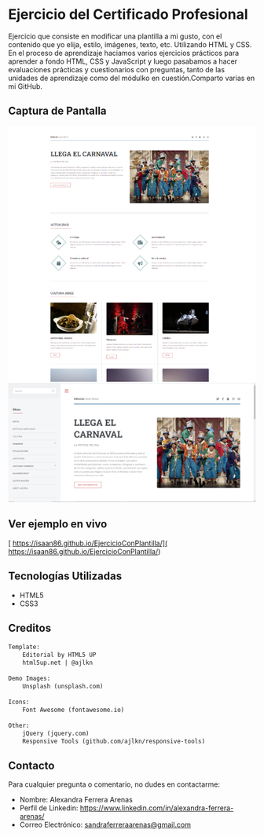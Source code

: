 # Ejercicio del Certificado Profesional

Ejercicio que consiste en modificar una plantilla a mi gusto, con el contenido que yo elija, estilo, imágenes, texto, etc. Utilizando HTML y CSS.
En el proceso de aprendizaje haciamos varios ejercicios prácticos para aprender a fondo HTML, CSS y JavaScript y luego pasabamos a hacer evaluaciones prácticas y cuestionarios con preguntas, tanto de las unidades de aprendizaje como del módulko en cuestión.Comparto varias en mi GitHub.

## Captura de Pantalla

![Captura](images/captura.jpg)
![Captura 2](images/captura2.jpg)

## Ver ejemplo en vivo
[ https://isaan86.github.io/EjercicioConPlantilla/]( https://isaan86.github.io/EjercicioConPlantilla/)

## Tecnologías Utilizadas

- HTML5
- CSS3

## Creditos

	Template:
		Editorial by HTML5 UP
		html5up.net | @ajlkn

	Demo Images:
		Unsplash (unsplash.com)

	Icons:
		Font Awesome (fontawesome.io)

	Other:
		jQuery (jquery.com)
		Responsive Tools (github.com/ajlkn/responsive-tools)

## Contacto

Para cualquier pregunta o comentario, no dudes en contactarme:

- Nombre: Alexandra Ferrera Arenas
- Perfil de Linkedin: https://www.linkedin.com/in/alexandra-ferrera-arenas/
- Correo Electrónico: sandraferreraarenas@gmail.com